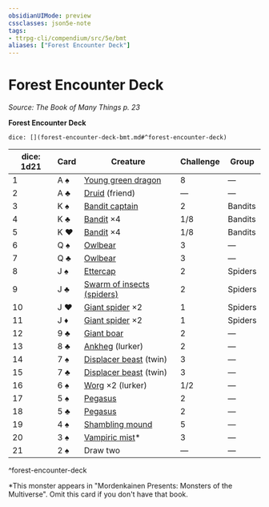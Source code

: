 ```yaml
---
obsidianUIMode: preview
cssclasses: json5e-note
tags:
- ttrpg-cli/compendium/src/5e/bmt
aliases: ["Forest Encounter Deck"]
---
```

# Forest Encounter Deck
*Source: The Book of Many Things p. 23* 

**Forest Encounter Deck**

`dice: [](forest-encounter-deck-bmt.md#^forest-encounter-deck)`

| dice: 1d21 | Card | Creature | Challenge | Group |
|------------|------|----------|-----------|-------|
| 1 | A ♠ | [Young green dragon](young-green-dragon.md) | 8 | — |
| 2 | A ♣ | [Druid](druid.md) (friend) | — | — |
| 3 | K ♠ | [Bandit captain](bandit-captain.md) | 2 | Bandits |
| 4 | K ♣ | [Bandit](bandit.md) ×4 | 1/8 | Bandits |
| 5 | K ♥ | [Bandit](bandit.md) ×4 | 1/8 | Bandits |
| 6 | Q ♠ | [Owlbear](owlbear.md) | 3 | — |
| 7 | Q ♣ | [Owlbear](owlbear.md) | 3 | — |
| 8 | J ♠ | [Ettercap](ettercap.md) | 2 | Spiders |
| 9 | J ♣ | [Swarm of insects (spiders)](swarm-of-spiders.md) | 2 | Spiders |
| 10 | J ♥ | [Giant spider](giant-spider-xphb.md) ×2 | 1 | Spiders |
| 11 | J ♦ | [Giant spider](giant-spider-xphb.md) ×2 | 1 | Spiders |
| 12 | 9 ♣ | [Giant boar](giant-boar.md) | 2 | — |
| 13 | 8 ♣ | [Ankheg](ankheg.md) (lurker) | 2 | — |
| 14 | 7 ♠ | [Displacer beast](displacer-beast.md) (twin) | 3 | — |
| 15 | 7 ♣ | [Displacer beast](displacer-beast.md) (twin) | 3 | — |
| 16 | 6 ♠ | [Worg](worg-xmm.md) ×2 (lurker) | 1/2 | — |
| 17 | 5 ♠ | [Pegasus](pegasus.md) | 2 | — |
| 18 | 5 ♣ | [Pegasus](pegasus.md) | 2 | — |
| 19 | 4 ♠ | [Shambling mound](shambling-mound.md) | 5 | — |
| 20 | 3 ♠ | [Vampiric mist](vampiric-mist-mpmm.md)* | 3 | — |
| 21 | 2 ♠ | Draw two | — | — |
^forest-encounter-deck

*This monster appears in "Mordenkainen Presents: Monsters of the Multiverse". Omit this card if you don't have that book.